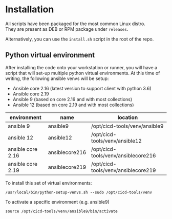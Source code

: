 # Installation

All scripts have been packaged for the most common Linux distro.<br>
They are present as DEB or RPM package under `releases`.<br>

Alternatively, you can use the `install.sh` script in the root of the repo.

## Python virtual environment

After installing the code onto your workstation or runner, you will have a script that will set-up multiple python virtual environments. At this time of writing, the following ansible venvs will be setup:

- Ansible core 2.16 (latest version to support client with python 3.6)
- Ansible core 2.19 
- Ansible 9 (based on core 2.16 and with most collections)
- Ansible 12 (based on core 2.19 and with most collections)


| **environment**   | **name**       | **location**                        |
|-------------------|----------------|-------------------------------------|
| ansible 9         | ansible9       | /opt/cicd-tools/venv/ansible9       |
| ansible 12        | ansible12      | /opt/cicd-tools/venv/ansible12      |
| ansible core 2.16 | ansiblecore216 | /opt/cicd-tools/venv/ansiblecore216 |
| ansible core 2.19 | ansiblecore219 | /opt/cicd-tools/venv/ansiblecore219 |


To install this set of virtual environments:

````
/usr/local/bin/python-setup-venvs.sh --sudo /opt/cicd-tools/venv
````

To activate a specific environment (e.g. ansible9)
````
source /opt/cicd-tools/venv/ansible9/bin/activate
````
